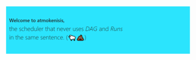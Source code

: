 ![](https://github.com/insubordination/atmokinesis/raw/master/cmd/atmokinesis-web/atmokinesis/src/assets/img/atmokenisis_header.png)
